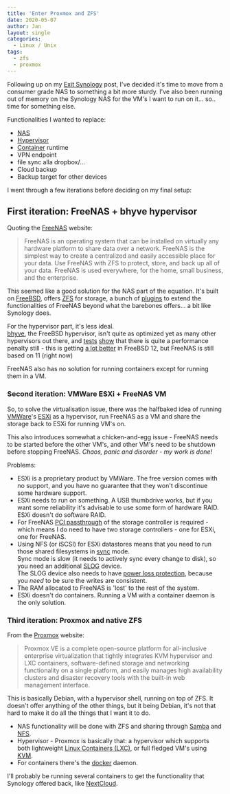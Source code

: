 ```yaml
---
title: 'Enter Proxmox and ZFS'
date: 2020-05-07
author: Jan
layout: single
categories:
  - Linux / Unix
tags:
  - zfs
  - proxmox
---
```

Following up on my [Exit Synology](/2016/07/15/my-history-in-gadgets-update-2016/) post, I've decided it's time to move
from a consumer grade NAS to something a bit more sturdy. I've also been running out of memory on the Synology NAS for
the VM's I want to run on it... so.. time for something else.

Functionalities I wanted to replace:
* [NAS](https://en.wikipedia.org/wiki/Network-attached_storage)
* [Hypervisor](https://en.wikipedia.org/wiki/Hypervisor)
* [Container](https://en.wikipedia.org/wiki/OS-level_virtualization) runtime
* VPN endpoint
* file sync alla dropbox/...
* Cloud backup
* Backup target for other devices 

I went through a few iterations before deciding on my final setup:

## First iteration: FreeNAS + bhyve hypervisor

Quoting the [FreeNAS](https://freenas.org) website: 
> FreeNAS is an operating system that can be installed on virtually any hardware platform to share data over a network.
> FreeNAS is the simplest way to create a centralized and easily accessible place for your data. 
> Use FreeNAS with ZFS to protect, store, and back up all of your data. FreeNAS is used everywhere, for the home, 
> small business, and the enterprise.

This seemed like a good solution for the NAS part of the equation. It's built on [FreeBSD](https://freebsd.org), 
offers [ZFS](https://www.freebsd.org/doc/handbook/zfs.html) for storage, a bunch of [plugins](https://www.freenas.org/plugins/)
to extend the functionalities of FreeNAS beyond what the barebones offers... a bit like Synology does.

For the hypervisor part, it's less ideal.  
[bhyve](https://bhyve.org/), the FreeBSD hypervisor, isn't quite as optimized yet as many other hypervisors out there,
and [tests](https://www.ixsystems.com/community/threads/virtual-machine-performance-11-2-u3.76224/) 
[show](https://www.reddit.com/r/homelab/comments/9vz26t/hypervisor_performance_comparison/) that there is
quite a performance penalty still - this is getting [a lot better](https://b3n.org/vmware-vs-bhyve-performance-comparison/)
in FreeBSD 12, but FreeNAS is still based on 11 (right now)

FreeNAS also has no solution for running containers except for running them in a VM.

### Second iteration: VMWare ESXi + FreeNAS VM
So, to solve the virtualisation issue, there was the halfbaked idea of running [VMWare](https://vmware.com)'s 
[ESXi](https://www.vmware.com/be/products/esxi-and-esx.html) as a hypervisor, run FreeNAS as a VM and share the storage
back to ESXi for running VM's on.

This also introduces somewhat a chicken-and-egg issue - FreeNAS needs to be started before the other VM's, and other 
VM's need to be shutdown before stopping FreeNAS. *Chaos, panic and disorder - my work is done!*

Problems:
* ESXi is a proprietary product by VMWare. The free version comes with no support, and you have no guarantee that they 
won't discontinue some hardware support. 
* ESXi needs to run on something. A USB thumbdrive works, but if you want some reliability it's advisable to use some
form of hardware RAID. ESXi doesn't do software RAID.
* For FreeNAS [PCI passthrough](https://en.wikipedia.org/wiki/X86_virtualization#I/O_MMU_virtualization_(AMD-Vi_and_Intel_VT-d))
of the storage controller is required - which means I do need to have two storage controllers - one for ESXi, one for FreeNAS.
* Using NFS (or iSCSI) for ESXi datastores means that you need to run those shared filesystems in 
[sync](https://www.ixsystems.com/community/threads/sync-writes-or-why-is-my-esxi-nfs-so-slow-and-why-is-iscsi-faster.12506/) mode.  
Sync mode is slow (it needs to actively sync every change to disk), so you need an additional [SLOG](https://www.ixsystems.com/community/threads/some-insights-into-slog-zil-with-zfs-on-freenas.13633/) device.  
The SLOG device also needs to have [power loss protection](https://www.ixsystems.com/community/threads/list-of-ssds-with-power-loss-protection.63998/), because you *need* to be sure the writes are consistent.
* The RAM allocated to FreeNAS is 'lost' to the rest of the system.
* ESXi doesn't do containers. Running a VM with a container daemon is the only solution.

### Third iteration: Proxmox and native ZFS

From the [Proxmox](https://proxmox.com/en/proxmox-ve) website:
> Proxmox VE is a complete open-source platform for all-inclusive enterprise virtualization that tightly integrates 
> KVM hypervisor and LXC containers, software-defined storage and networking functionality on a single platform, 
> and easily manages high availability clusters and disaster recovery tools with the built-in web management interface.

This is basically Debian, with a hypervisor shell, running on top of ZFS. It doesn't offer anything of the other things,
but it being Debian, it's not that hard to make it do all the things that I want it to do.

* NAS functionality will be done with ZFS and sharing through [Samba](https://samba.org) and [NFS](https://en.wikipedia.org/wiki/Network_File_System).  
* Hypervisor - Proxmox is basically that: a hypervisor which supports both lightweight [Linux Containers (LXC)](https://en.wikipedia.org/wiki/LXC),
or full fledged VM's using [KVM](https://www.linux-kvm.org/page/Main_Page).  
* For containers there's the [docker](https://en.wikipedia.org/wiki/Docker_(software)) daemon.

I'll probably be running several containers to get the functionality that Synology offered back, like [NextCloud](https://nextcloud.org).

